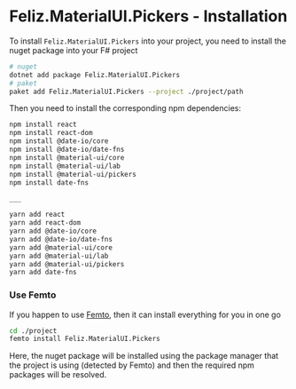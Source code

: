 # Feliz.MaterialUI.Pickers - Installation

To install `Feliz.MaterialUI.Pickers` into your project, you need to install the nuget package into your F# project
```bash
# nuget
dotnet add package Feliz.MaterialUI.Pickers
# paket
paket add Feliz.MaterialUI.Pickers --project ./project/path
```
Then you need to install the corresponding npm dependencies:
```bash
npm install react
npm install react-dom
npm install @date-io/core
npm install @date-io/date-fns
npm install @material-ui/core
npm install @material-ui/lab
npm install @material-ui/pickers
npm install date-fns

___

yarn add react
yarn add react-dom
yarn add @date-io/core
yarn add @date-io/date-fns
yarn add @material-ui/core
yarn add @material-ui/lab
yarn add @material-ui/pickers
yarn add date-fns
```

### Use Femto

If you happen to use [Femto](https://github.com/Zaid-Ajaj/Femto), then it can install everything for you in one go
```bash
cd ./project
femto install Feliz.MaterialUI.Pickers
```
Here, the nuget package will be installed using the package manager that the project is using (detected by Femto) and then the required npm packages will be resolved.
